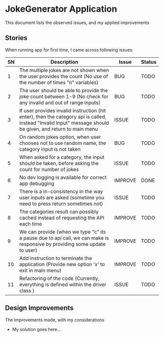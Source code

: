 # JokeGenerator Application

This document lists the observed issues, and my applied improvements

## Stories

When running app for first time, I came across following issues:

SN | Description | Issue | Status
---| ----------- | ------| ------
1  | The multiple jokes are not shown when the user provides the count (No use of the number of times "n" variables) | BUG | TODO
2  | The user should be able to provide the joke count between 1-9 (No check for any invalid and out of range inputs) | BUG | TODO
3  | If user provides invalid instruction (hit enter), then the category api is called, instead "Invalid Input" message should be given, and return to main menu | ISSUE | TODO
4  | On random jokes option, when user chooses not to use random name, the category input is not taken | BUG | TODO
5  | When asked for a category, the input should be taken, before asking the count for number of jokes | ISSUE | TODO
6  | No dev logging is available for correct app debugging | IMPROVE | DONE 
7  | There is a in-consistency in the way user inputs are asked (sometime you need to press return sometimes not) | ISSUE | TODO
8  | The categories result can possibly cached instead of requesting the API each time | IMPROVE | TODO
9  | We can provide (when we type "c" its a pause due to api call, we can make is responsive by providing some update to user) | IMPROVE | TODO
10 | Add instruction to terminate the application (Provide new option 'x' to exit in main menu) | IMPROVE | TODO
11 | Refactoring of the code (Currently, everything is defined within the driver class ) | ISSUE | TODO

## Design Improvements

The improvements made, with my considerations
- My solution goes here...

